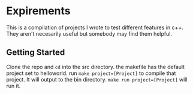 # Expirements

This is a compilation of projects I wrote to test different features in c++. They aren't necesarily useful but somebody may find them helpful.

## Getting Started

Clone the repo and `cd` into the src directory. the makefile has the default project set to helloworld. run `make project=[Project]` to compile that project. It will output to the bin directory. `make run project=[Project]` will run it.
